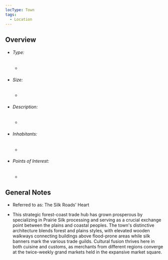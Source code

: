 ```yaml
---
locType: Town
tags:
  - Location
---
```

## Overview
- ###### Type:  
	- 
- ###### Size:
	- 
- ###### Description: 
	- 
- ###### Inhabitants:
	- 
- ###### Points of Interest:
	- 

## General Notes
- Referred to as: The Silk Roads' Heart 

- This strategic forest-coast trade hub has grown prosperous by specializing in Prairie Silk processing and serving as a crucial exchange point between the plains and coastal peoples. The town's distinctive architecture blends forest and plains styles, with elevated wooden walkways connecting buildings above flood-prone areas while silk banners mark the various trade guilds. Cultural fusion thrives here in both cuisine and customs, as merchants from different regions converge at the twice-weekly grand markets held in the expansive market square.
